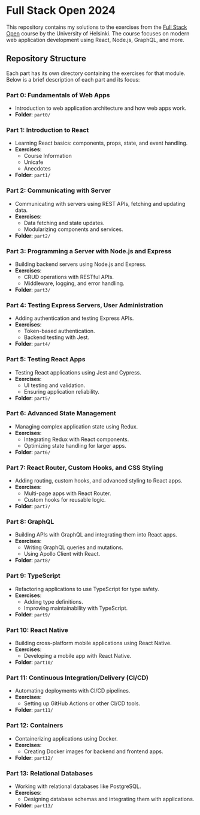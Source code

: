 # Full Stack Open 2024

This repository contains my solutions to the exercises from the [Full Stack Open](https://fullstackopen.com/en/) course by the University of Helsinki. The course focuses on modern web application development using React, Node.js, GraphQL, and more.

## Repository Structure

Each part has its own directory containing the exercises for that module. Below is a brief description of each part and its focus:

### Part 0: Fundamentals of Web Apps
- Introduction to web application architecture and how web apps work.
- **Folder**: `part0/`

### Part 1: Introduction to React
- Learning React basics: components, props, state, and event handling.
- **Exercises**:
  - Course Information
  - Unicafe
  - Anecdotes
- **Folder**: `part1/`

### Part 2: Communicating with Server
- Communicating with servers using REST APIs, fetching and updating data.
- **Exercises**:
  - Data fetching and state updates.
  - Modularizing components and services.
- **Folder**: `part2/`

### Part 3: Programming a Server with Node.js and Express
- Building backend servers using Node.js and Express.
- **Exercises**:
  - CRUD operations with RESTful APIs.
  - Middleware, logging, and error handling.
- **Folder**: `part3/`

### Part 4: Testing Express Servers, User Administration
- Adding authentication and testing Express APIs.
- **Exercises**:
  - Token-based authentication.
  - Backend testing with Jest.
- **Folder**: `part4/`

### Part 5: Testing React Apps
- Testing React applications using Jest and Cypress.
- **Exercises**:
  - UI testing and validation.
  - Ensuring application reliability.
- **Folder**: `part5/`

### Part 6: Advanced State Management
- Managing complex application state using Redux.
- **Exercises**:
  - Integrating Redux with React components.
  - Optimizing state handling for larger apps.
- **Folder**: `part6/`

### Part 7: React Router, Custom Hooks, and CSS Styling
- Adding routing, custom hooks, and advanced styling to React apps.
- **Exercises**:
  - Multi-page apps with React Router.
  - Custom hooks for reusable logic.
- **Folder**: `part7/`

### Part 8: GraphQL
- Building APIs with GraphQL and integrating them into React apps.
- **Exercises**:
  - Writing GraphQL queries and mutations.
  - Using Apollo Client with React.
- **Folder**: `part8/`

### Part 9: TypeScript
- Refactoring applications to use TypeScript for type safety.
- **Exercises**:
  - Adding type definitions.
  - Improving maintainability with TypeScript.
- **Folder**: `part9/`

### Part 10: React Native
- Building cross-platform mobile applications using React Native.
- **Exercises**:
  - Developing a mobile app with React Native.
- **Folder**: `part10/`

### Part 11: Continuous Integration/Delivery (CI/CD)
- Automating deployments with CI/CD pipelines.
- **Exercises**:
  - Setting up GitHub Actions or other CI/CD tools.
- **Folder**: `part11/`

### Part 12: Containers
- Containerizing applications using Docker.
- **Exercises**:
  - Creating Docker images for backend and frontend apps.
- **Folder**: `part12/`

### Part 13: Relational Databases
- Working with relational databases like PostgreSQL.
- **Exercises**:
  - Designing database schemas and integrating them with applications.
- **Folder**: `part13/`


